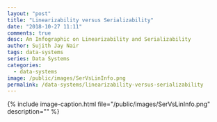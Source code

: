 ```yaml
---
layout: "post"
title: "Linearizability versus Serializability"
date: "2018-10-27 11:11"
comments: true
desc: An Infographic on Linearizability and Serializability
author: Sujith Jay Nair
tags: data-systems
series: Data Systems
categories:
  - data-systems
image: /public/images/SerVsLinInfo.png
permalink: /data-systems/linearizability-versus-serializability
---
```

{% include image-caption.html file="/public/images/SerVsLinInfo.png" description="" %}

